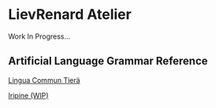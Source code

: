 # LievRenard Atelier



Work In Progress...





## Artificial Language Grammar Reference



<a href="https://lievrenard.github.io/LievRenard/LCT/Introduction">Lingua Commun Tier&auml;</a>

<a href="https://lievrenard.github.io/LievRenard/Iripine/Introduction">Iripine (WIP)</a>
